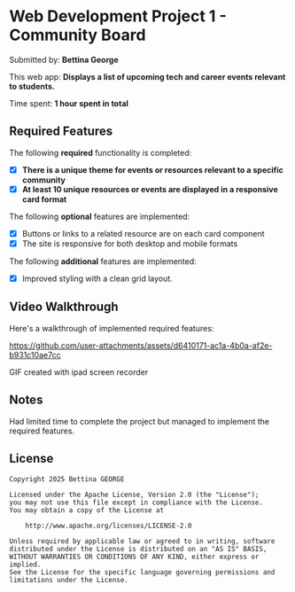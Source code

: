 # Web Development Project 1 - Community Board

Submitted by: **Bettina George**

This web app: **Displays a list of upcoming tech and career events relevant to students.**

Time spent: **1 hour spent in total**

## Required Features

The following **required** functionality is completed:

- [x] **There is a unique theme for events or resources relevant to a specific community**
- [x] **At least 10 unique resources or events are displayed in a responsive card format**

The following **optional** features are implemented:

- [x] Buttons or links to a related resource are on each card component
- [x] The site is responsive for both desktop and mobile formats

The following **additional** features are implemented:

- [x] Improved styling with a clean grid layout.

## Video Walkthrough

Here's a walkthrough of implemented required features:


https://github.com/user-attachments/assets/d6410171-ac1a-4b0a-af2e-b931c10ae7cc



GIF created with ipad screen recorder

## Notes

Had limited time to complete the project but managed to implement the required features.

## License

    Copyright 2025 Bettina GEORGE

    Licensed under the Apache License, Version 2.0 (the "License");
    you may not use this file except in compliance with the License.
    You may obtain a copy of the License at

        http://www.apache.org/licenses/LICENSE-2.0

    Unless required by applicable law or agreed to in writing, software
    distributed under the License is distributed on an "AS IS" BASIS,
    WITHOUT WARRANTIES OR CONDITIONS OF ANY KIND, either express or implied.
    See the License for the specific language governing permissions and
    limitations under the License.
